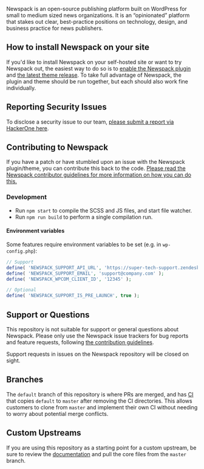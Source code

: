 Newspack is an open-source publishing platform built on WordPress for small to medium sized news organizations. It is an “opinionated” platform that stakes out clear, best-practice positions on technology, design, and business practice for news publishers.

## How to install Newspack on your site

If you'd like to install Newspack on your self-hosted site or want to try Newspack out, the easiest way to do so is to [enable the Newspack plugin](https://github.com/Automattic/newspack-plugin/) and [the latest theme release](https://github.com/Automattic/newspack-theme/). To take full advantage of Newspack, the plugin and theme should be run together, but each should also work fine individually.

## Reporting Security Issues

To disclose a security issue to our team, [please submit a report via HackerOne here](https://hackerone.com/automattic/).

## Contributing to Newspack

If you have a patch or have stumbled upon an issue with the Newspack plugin/theme, you can contribute this back to the code. [Please read the Newspack contributor guidelines for more information on how you can do this.](https://github.com/Automattic/newspack-plugin/blob/master/.github/CONTRIBUTING.md)

### Development

- Run `npm start` to compile the SCSS and JS files, and start file watcher.
- Run `npm run build` to perform a single compilation run.

#### Environment variables

Some features require environment variables to be set (e.g. in `wp-config.php`):

```php
// Support
define( 'NEWSPACK_SUPPORT_API_URL', 'https://super-tech-support.zendesk.com/api/v2' );
define( 'NEWSPACK_SUPPORT_EMAIL', 'support@company.com' );
define( 'NEWSPACK_WPCOM_CLIENT_ID', '12345' );

// Optional
define( 'NEWSPACK_SUPPORT_IS_PRE_LAUNCH', true );
```

## Support or Questions

This repository is not suitable for support or general questions about Newspack. Please only use the Newspack issue trackers for bug reports and feature requests, following [the contribution guidelines](https://github.com/Automattic/newspack-plugin/blob/master/.github/CONTRIBUTING.md).

Support requests in issues on the Newspack repository will be closed on sight.

## Branches

The `default` branch of this repository is where PRs are merged, and has [CI](https://github.com/pantheon-systems/WordPress/tree/default/.circleci) that copies `default` to `master` after removing the CI directories. This allows customers to clone from `master` and implement their own CI without needing to worry about potential merge conflicts.

## Custom Upstreams

If you are using this repository as a starting point for a custom upstream, be sure to review the [documentation](https://pantheon.io/docs/create-custom-upstream#pull-in-core-from-pantheons-upstream) and pull the core files from the `master` branch.
